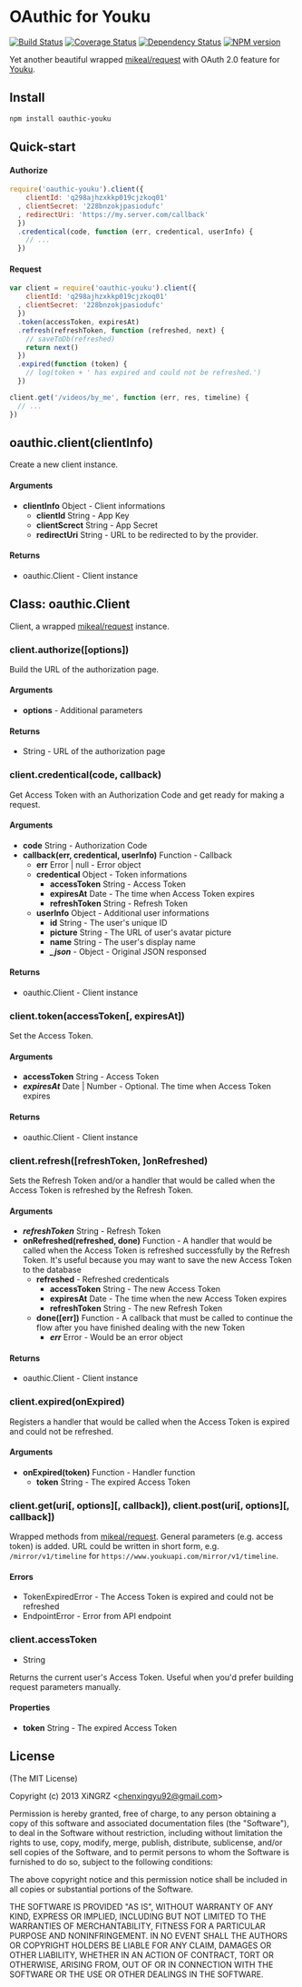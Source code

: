 OAuthic for Youku
==========

[![Build Status](https://travis-ci.org/bestng/oauthic-youku.png?branch=master)](https://travis-ci.org/bestng/oauthic-youku)
[![Coverage Status](https://coveralls.io/repos/bestng/oauthic-youku/badge.png)](https://coveralls.io/r/bestng/oauthic-youku)
[![Dependency Status](https://david-dm.org/bestng/oauthic-youku.png)](https://david-dm.org/bestng/oauthic-youku)
[![NPM version](https://badge.fury.io/js/oauthic-youku.png)](http://badge.fury.io/js/oauthic-youku)

Yet another beautiful wrapped [mikeal/request](https://github.com/mikeal/request) with OAuth 2.0 feature for [Youku](http://open.youku.com/).

## Install

```sh
npm install oauthic-youku
```

## Quick-start

#### Authorize

```js
require('oauthic-youku').client({
    clientId: 'q298ajhzxkkp019cjzkoq01'
  , clientSecret: '228bnzokjpasiodufc'
  , redirectUri: 'https://my.server.com/callback'
  })
  .credentical(code, function (err, credentical, userInfo) {
    // ...
  })
```

#### Request

```js
var client = require('oauthic-youku').client({
    clientId: 'q298ajhzxkkp019cjzkoq01'
  , clientSecret: '228bnzokjpasiodufc'
  })
  .token(accessToken, expiresAt)
  .refresh(refreshToken, function (refreshed, next) {
    // saveToDb(refreshed)
    return next()
  })
  .expired(function (token) {
    // log(token + ' has expired and could not be refreshed.')
  })

client.get('/videos/by_me', function (err, res, timeline) {
  // ...
})
```

## oauthic.client(clientInfo)

Create a new client instance.

#### Arguments

- **clientInfo** Object - Client informations
    - **clientId** String - App Key
    - **clientScrect** String - App Secret
    - **redirectUri** String - URL to be redirected to by the provider.

#### Returns

- oauthic.Client - Client instance

## Class: oauthic.Client

Client, a wrapped [mikeal/request](https://github.com/mikeal/request) instance.

### client.authorize([options])

Build the URL of the authorization page.

#### Arguments

- **options** - Additional parameters

#### Returns

- String - URL of the authorization page

### client.credentical(code, callback)

Get Access Token with an Authorization Code and get ready for making a request.

#### Arguments

- **code** String - Authorization Code
- **callback(err, credentical, userInfo)** Function - Callback
    - **err** Error | null - Error object
    - **credentical** Object - Token informations
        - **accessToken** String - Access Token
        - **expiresAt** Date - The time when Access Token expires
        - **refreshToken** String - Refresh Token
    - **userInfo** Object - Additional user informations
        - **id** String - The user's unique ID
        - **picture** String - The URL of user's avatar picture
        - **name** String - The user's display name
        - ***_json*** - Object - Original JSON responsed

#### Returns

- oauthic.Client - Client instance

### client.token(accessToken[, expiresAt])

Set the Access Token.

#### Arguments

- **accessToken** String - Access Token
- ***expiresAt*** Date | Number - Optional. The time when Access Token expires

#### Returns

- oauthic.Client - Client instance

### client.refresh([refreshToken, ]onRefreshed)

Sets the Refresh Token and/or a handler that would be called when the Access Token is refreshed by the Refresh Token.

#### Arguments

- ***refreshToken*** String - Refresh Token
- **onRefreshed(refreshed, done)** Function - A handler that would be called when the Access Token is refreshed successfully by the Refresh Token. It's useful because you may want to save the new Access Token to the database
    - **refreshed** - Refreshed credenticals
        - **accessToken** String - The new Access Token
        - **expiresAt** Date - The time when the new Access Token expires
        - **refreshToken** String - The new Refresh Token
    - **done([err])** Function - A callback that must be called to continue the flow after you have finished dealing with the new Token
        - ***err*** Error - Would be an error object

#### Returns

- oauthic.Client - Client instance

### client.expired(onExpired)

Registers a handler that would be called when the Access Token is expired and could not be refreshed.

#### Arguments

- **onExpired(token)** Function - Handler function
    - **token** String - The expired Access Token

### client.get(uri[, options][, callback]), client.post(uri[, options][, callback])

Wrapped methods from [mikeal/request](https://github.com/mikeal/request). General parameters (e.g. access token) is added. URL could be written in short form, e.g. `/mirror/v1/timeline` for `https://www.youkuapi.com/mirror/v1/timeline`.

#### Errors

- TokenExpiredError - The Access Token is expired and could not be refreshed
- EndpointError - Error from API endpoint

### client.accessToken

- String

Returns the current user's Access Token. Useful when you'd prefer building request parameters manually.

#### Properties

- **token** String - The expired Access Token

## License

(The MIT License)

Copyright (c) 2013 XiNGRZ &lt;chenxingyu92@gmail.com&gt;

Permission is hereby granted, free of charge, to any person obtaining a copy
of this software and associated documentation files (the "Software"), to deal
in the Software without restriction, including without limitation the rights
to use, copy, modify, merge, publish, distribute, sublicense, and/or sell
copies of the Software, and to permit persons to whom the Software is
furnished to do so, subject to the following conditions:

The above copyright notice and this permission notice shall be included in
all copies or substantial portions of the Software.

THE SOFTWARE IS PROVIDED "AS IS", WITHOUT WARRANTY OF ANY KIND, EXPRESS OR
IMPLIED, INCLUDING BUT NOT LIMITED TO THE WARRANTIES OF MERCHANTABILITY,
FITNESS FOR A PARTICULAR PURPOSE AND NONINFRINGEMENT. IN NO EVENT SHALL THE
AUTHORS OR COPYRIGHT HOLDERS BE LIABLE FOR ANY CLAIM, DAMAGES OR OTHER
LIABILITY, WHETHER IN AN ACTION OF CONTRACT, TORT OR OTHERWISE, ARISING FROM,
OUT OF OR IN CONNECTION WITH THE SOFTWARE OR THE USE OR OTHER DEALINGS IN
THE SOFTWARE.
